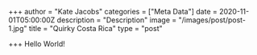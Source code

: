 +++
author = "Kate Jacobs"
categories = ["Meta Data"]
date = 2020-11-01T05:00:00Z
description = "Description"
image = "/images/post/post-1.jpg"
title = "Quirky Costa Rica"
type = "post"

+++
Hello World!